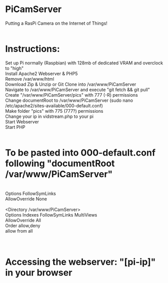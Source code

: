 # PiCamServer<br>

Putting a RasPi Camera on the Internet of Things!<br>
<br>
# Instructions:<br>

Set up Pi normally (Raspbian) with 128mb of dedicated VRAM and overclock to "high"<br>
Install Apache2 Webserver & PHP5<br>
Remove /var/www/html<br>
Download Zip & Unzip or Git Clone into /var/www/PiCamServer<br>
Navigate to /var/www/PiCamServer and execute "git fetch && git pull"<br>
Create "/var/www/PiCamServer/pics" with 777 (-R) permissions<br>
Change documentRoot to /var/www/PiCamServer (sudo nano /etc/apache2/sites-available/000-default.conf)<br>
Make folder "pics" with 775 (777?) permissions<br>
Change your ip in vidstream.php to your pi<br>
Start Webserver<br>
Start PHP<br>
<br>
# To be pasted into 000-default.conf following "documentRoot /var/www/PiCamServer"<br>

<Directory /><br>
    Options FollowSymLinks<br>
    AllowOverride None<br>
</Directory><br>
<Directory /var/www/PiCamServer><br>
    Options Indexes FollowSymLinks MultiViews<br>
    AllowOverride All<br>
    Order allow,deny<br>
    allow from all<br>
</Directory><br>
<br>
# Accessing the webserver: "[pi-ip]" in your browser
